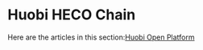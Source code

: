 # Huobi HECO Chain

Here are the articles in this section:[Huobi Open Platform](huobi-open-platform.md)

